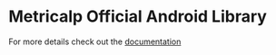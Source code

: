 # Metricalp Official Android Library

For more details check out the [documentation](https://www.metricalp.com/docs/android)